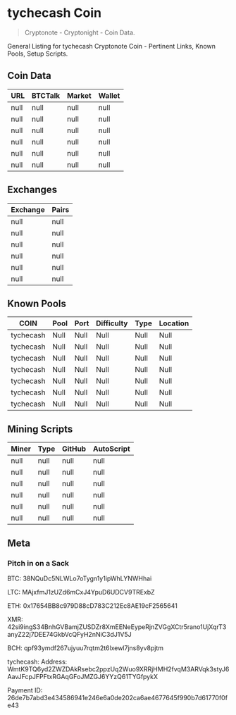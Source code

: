 # tychecash Coin 
> Cryptonote - Cryptonight - Coin Data.

General Listing for tychecash Cryptonote Coin - Pertinent Links, Known Pools, Setup Scripts.

## Coin Data

|  **URL** | **BTCTalk** | **Market** | **Wallet** |
|  ------ | ------ | ------ | ------ |
|  null | null | null | null |
|  null | null | null | null |
|  null | null | null | null |
|  null | null | null | null |
|  null | null | null | null |
|  null | null | null | null |


## Exchanges

|  **Exchange** | **Pairs** |
|  ------ | ------ |
|  null | null |
|  null | null |
|  null | null |
|  null | null |
|  null | null |
|  null | null |


## Known Pools

|  **COIN** | **Pool** | **Port** | **Difficulty** | **Type** | **Location** |
|  ------ | ------ | ------ | ------ | ------ | ------ |
|  tychecash | Null | Null | Null | Null | Null |
|  tychecash | Null | Null | Null | Null | Null |
|  tychecash | Null | Null | Null | Null | Null |
|  tychecash | Null | Null | Null | Null | Null |
|  tychecash | Null | Null | Null | Null | Null |
|  tychecash | Null | Null | Null | Null | Null |
|  tychecash | Null | Null | Null | Null | Null |


## Mining Scripts

|  **Miner** | **Type** | **GitHub** | **AutoScript** |
|  ------ | ------ | ------ | ------ |
|  null | null | null | null |
|  null | null | null | null |
|  null | null | null | null |
|  null | null | null | null |
|  null | null | null | null |
|  null | null | null | null |


## Meta




### Pitch in on a Sack
BTC: 38NQuDc5NLWLo7oTygn1y1ipWhLYNWHhai

LTC: MAjxfmJ1zUZd6mCxJ4YpuD6UDCV9TRExbZ

ETH: 0x17654BB8c979D88cD783C212Ec8AE19cF2565641

XMR: 42si9ingS34BnhGVBamjZUSDZr8XmEENeEypeRjnZVGgXCtr5rano1UjXqrT3anyZ22j7DEE74GkbVcQFyH2nNiC3dJ1V5J

BCH: qpf93ymdf267ujyuu7rqtm2t6lxewl7jns8yv8pjtm

tychecash: Address: WmtK9TQ6yd2ZWZDAkRsebc2ppzUq2Wuo9XRRjHMH2fvqM3ARVqk3styJ6AavJFcpJFPFtxRGAqGFoJMZGJ6YYzQ61TYGfpykX

Payment ID: 26de7b7abd3e434586941e246e6a0de202ca6ae4677645f990b7d61770f0fe43

		
		
